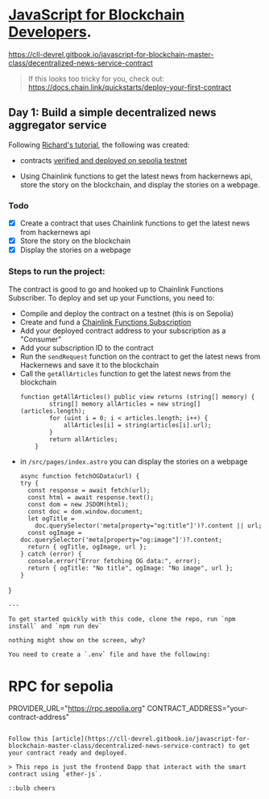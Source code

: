 # [JavaScript for Blockchain Developers](https://www.youtube.com/watch?v=8iLuNx9jYSo).

https://cll-devrel.gitbook.io/javascript-for-blockchain-master-class/decentralized-news-service-contract

> If this looks too tricky for you, check out: https://docs.chain.link/quickstarts/deploy-your-first-contract

## Day 1: Build a simple decentralized news aggregator service

Following [Richard's tutorial](https://github.com/smartcontractkit/workshop-distributed-news), the following was created:

- contracts [verified and deployed on sepolia testnet](https://sepolia.etherscan.io/tx/0x959a311db16d02c945f64c777ca7e82ebfa4605f47df7edb2e14fc6b20feafd4)

- Using Chainlink functions to get the latest news from hackernews api, store the story on the blockchain, and display the stories on a webpage.

### Todo
- [x] Create a contract that uses Chainlink functions to get the latest news from hackernews api
- [x] Store the story on the blockchain
- [x] Display the stories on a webpage

### Steps to run the project:
The contract is good to go and hooked up to Chainlink Functions Subscriber.
To deploy and set up your Functions, you need to:
- Compile and deploy the contract on a testnet (this is on Sepolia)
- Create and fund a [Chainlink Functions Subscription](https://functions.chain.link/)
- Add your deployed contract address to your subscription as a "Consumer"
- Add your subscription ID to the contract
- Run the `sendRequest` function on the contract to get the latest news from Hackernews and save it to the blockchain
- Call the `getAllArticles` function to get the latest news from the blockchain
    ```solidity
    function getAllArticles() public view returns (string[] memory) {
            string[] memory allArticles = new string[](articles.length);
            for (uint i = 0; i < articles.length; i++) {
                allArticles[i] = string(articles[i].url);
            }
            return allArticles;
        }
    ```
- in `/src/pages/index.astro` you can display the stories on a webpage
  ```astro
  async function fetchOGData(url) {
  try {
    const response = await fetch(url);
    const html = await response.text();
    const dom = new JSDOM(html);
    const doc = dom.window.document;
    let ogTitle =
      doc.querySelector('meta[property="og:title"]')?.content || url;
    const ogImage = doc.querySelector('meta[property="og:image"]')?.content;
    return { ogTitle, ogImage, url };
  } catch (error) {
    console.error("Error fetching OG data:", error);
    return { ogTitle: "No title", ogImage: "No image", url };
  }
}
```
---

To get started quickly with this code, clone the repo, run `npm install` and `npm run dev`

nothing might show on the screen, why?

You need to create a `.env` file and have the following:
```
# RPC for sepolia
PROVIDER_URL="https://rpc.sepolia.org"
CONTRACT_ADDRESS="your-contract-address"
```

Follow this [article](https://cll-devrel.gitbook.io/javascript-for-blockchain-master-class/decentralized-news-service-contract) to get your contract ready and deployed. 

> This repo is just the frontend Dapp that interact with the smart contract using `ether-js`.

::bulb cheers